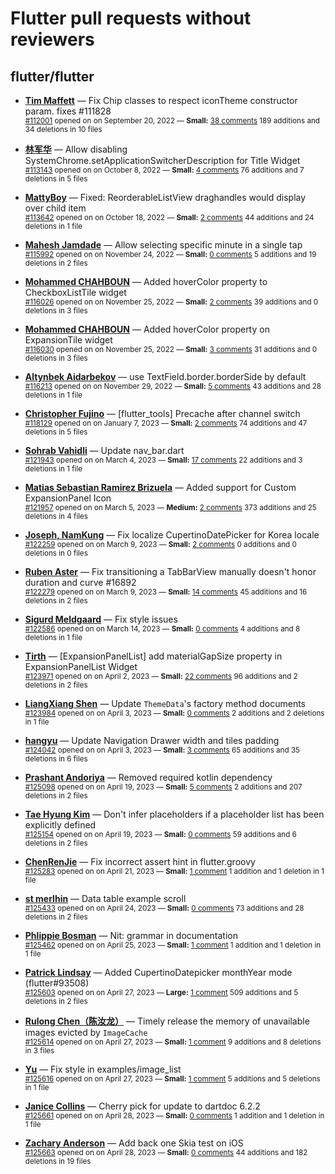 # Flutter pull requests without reviewers

## flutter/flutter

* **[Tim Maffett](https://github.com/timmaffett)** &mdash; Fix Chip classes to respect iconTheme constructor param. fixes #111828<br />
    <sub>[#112001](https://github.com/flutter/flutter/pull/112001) opened on on September 20, 2022 &mdash; **Small:** [38 comments](https://github.com/flutter/flutter/pull/112001) 189 additions and 34 deletions in 10 files</sub><br />

* **[林军华](https://github.com/JunhuaLin)** &mdash; Allow disabling SystemChrome.setApplicationSwitcherDescription for Title Widget<br />
    <sub>[#113143](https://github.com/flutter/flutter/pull/113143) opened on on October 8, 2022 &mdash; **Small:** [4 comments](https://github.com/flutter/flutter/pull/113143) 76 additions and 7 deletions in 5 files</sub><br />

* **[MattyBoy](https://github.com/MattyBoy4444)** &mdash; Fixed: ReorderableListView draghandles would display over child item<br />
    <sub>[#113642](https://github.com/flutter/flutter/pull/113642) opened on on October 18, 2022 &mdash; **Small:** [2 comments](https://github.com/flutter/flutter/pull/113642) 44 additions and 24 deletions in 1 file</sub><br />

* **[Mahesh Jamdade](https://github.com/maheshmnj)** &mdash; Allow selecting specific minute in a single tap<br />
    <sub>[#115992](https://github.com/flutter/flutter/pull/115992) opened on on November 24, 2022 &mdash; **Small:** [0 comments](https://github.com/flutter/flutter/pull/115992) 5 additions and 19 deletions in 2 files</sub><br />

* **[Mohammed  CHAHBOUN](https://github.com/M97Chahboun)** &mdash; Added hoverColor property to CheckboxListTile widget<br />
    <sub>[#116026](https://github.com/flutter/flutter/pull/116026) opened on on November 25, 2022 &mdash; **Small:** [2 comments](https://github.com/flutter/flutter/pull/116026) 39 additions and 0 deletions in 3 files</sub><br />

* **[Mohammed  CHAHBOUN](https://github.com/M97Chahboun)** &mdash; Added hoverColor property on ExpansionTile widget<br />
    <sub>[#116030](https://github.com/flutter/flutter/pull/116030) opened on on November 25, 2022 &mdash; **Small:** [3 comments](https://github.com/flutter/flutter/pull/116030) 31 additions and 0 deletions in 3 files</sub><br />

* **[Altynbek Aidarbekov](https://github.com/altynbek132)** &mdash; use TextField.border.borderSide by default<br />
    <sub>[#116213](https://github.com/flutter/flutter/pull/116213) opened on on November 29, 2022 &mdash; **Small:** [5 comments](https://github.com/flutter/flutter/pull/116213) 43 additions and 28 deletions in 1 file</sub><br />

* **[Christopher Fujino](https://github.com/christopherfujino)** &mdash; [flutter_tools] Precache after channel switch<br />
    <sub>[#118129](https://github.com/flutter/flutter/pull/118129) opened on on January 7, 2023 &mdash; **Small:** [2 comments](https://github.com/flutter/flutter/pull/118129) 74 additions and 47 deletions in 5 files</sub><br />

* **[Sohrab Vahidli](https://github.com/sohrabonline)** &mdash; Update nav_bar.dart<br />
    <sub>[#121943](https://github.com/flutter/flutter/pull/121943) opened on on March 4, 2023 &mdash; **Small:** [17 comments](https://github.com/flutter/flutter/pull/121943) 22 additions and 3 deletions in 1 file</sub><br />

* **[Matias Sebastian Ramirez Brizuela](https://github.com/ramirezsebas)** &mdash; Added support for Custom ExpansionPanel Icon<br />
    <sub>[#121957](https://github.com/flutter/flutter/pull/121957) opened on on March 5, 2023 &mdash; **Medium:** [2 comments](https://github.com/flutter/flutter/pull/121957) 373 additions and 25 deletions in 4 files</sub><br />

* **[Joseph, NamKung](https://github.com/JosephNK)** &mdash; Fix localize CupertinoDatePicker for Korea locale<br />
    <sub>[#122259](https://github.com/flutter/flutter/pull/122259) opened on on March 9, 2023 &mdash; **Small:** [2 comments](https://github.com/flutter/flutter/pull/122259) 0 additions and 0 deletions in 0 files</sub><br />

* **[Ruben Aster](https://github.com/rubenaster)** &mdash; Fix transitioning a TabBarView manually doesn't honor duration and curve #16892<br />
    <sub>[#122279](https://github.com/flutter/flutter/pull/122279) opened on on March 9, 2023 &mdash; **Small:** [14 comments](https://github.com/flutter/flutter/pull/122279) 45 additions and 16 deletions in 2 files</sub><br />

* **[Sigurd Meldgaard](https://github.com/sigurdm)** &mdash; Fix style issues<br />
    <sub>[#122586](https://github.com/flutter/flutter/pull/122586) opened on on March 14, 2023 &mdash; **Small:** [0 comments](https://github.com/flutter/flutter/pull/122586) 4 additions and 8 deletions in 1 file</sub><br />

* **[Tirth](https://github.com/piedcipher)** &mdash; [ExpansionPanelList] add materialGapSize property in ExpansionPanelList Widget<br />
    <sub>[#123971](https://github.com/flutter/flutter/pull/123971) opened on on April 2, 2023 &mdash; **Small:** [22 comments](https://github.com/flutter/flutter/pull/123971) 96 additions and 2 deletions in 2 files</sub><br />

* **[LiangXiang Shen](https://github.com/kj415j45)** &mdash; Update `ThemeData`'s factory method documents<br />
    <sub>[#123984](https://github.com/flutter/flutter/pull/123984) opened on on April 3, 2023 &mdash; **Small:** [0 comments](https://github.com/flutter/flutter/pull/123984) 2 additions and 2 deletions in 1 file</sub><br />

* **[hangyu](https://github.com/hangyujin)** &mdash; Update Navigation Drawer width and tiles padding<br />
    <sub>[#124042](https://github.com/flutter/flutter/pull/124042) opened on on April 3, 2023 &mdash; **Small:** [3 comments](https://github.com/flutter/flutter/pull/124042) 65 additions and 35 deletions in 6 files</sub><br />

* **[Prashant Andoriya](https://github.com/andoriyaprashant)** &mdash; Removed required kotlin dependency<br />
    <sub>[#125098](https://github.com/flutter/flutter/pull/125098) opened on on April 19, 2023 &mdash; **Small:** [5 comments](https://github.com/flutter/flutter/pull/125098) 2 additions and 207 deletions in 2 files</sub><br />

* **[Tae Hyung Kim](https://github.com/thkim1011)** &mdash; Don't infer placeholders if a placeholder list has been explicitly defined<br />
    <sub>[#125154](https://github.com/flutter/flutter/pull/125154) opened on on April 19, 2023 &mdash; **Small:** [0 comments](https://github.com/flutter/flutter/pull/125154) 59 additions and 6 deletions in 2 files</sub><br />

* **[ChenRenJie](https://github.com/b7woreo)** &mdash; Fix incorrect assert hint in flutter.groovy<br />
    <sub>[#125283](https://github.com/flutter/flutter/pull/125283) opened on on April 21, 2023 &mdash; **Small:** [1 comment](https://github.com/flutter/flutter/pull/125283) 1 addition and 1 deletion in 1 file</sub><br />

* **[st merlhin](https://github.com/stMerlHin)** &mdash; Data table example scroll<br />
    <sub>[#125433](https://github.com/flutter/flutter/pull/125433) opened on on April 24, 2023 &mdash; **Small:** [0 comments](https://github.com/flutter/flutter/pull/125433) 73 additions and 28 deletions in 2 files</sub><br />

* **[Phlippie Bosman](https://github.com/phlippieb-discovery)** &mdash; Nit: grammar in documentation<br />
    <sub>[#125462](https://github.com/flutter/flutter/pull/125462) opened on on April 25, 2023 &mdash; **Small:** [1 comment](https://github.com/flutter/flutter/pull/125462) 1 addition and 1 deletion in 1 file</sub><br />

* **[Patrick Lindsay](https://github.com/lindsaypj)** &mdash; Added CupertinoDatepicker monthYear mode (flutter#93508)<br />
    <sub>[#125603](https://github.com/flutter/flutter/pull/125603) opened on on April 27, 2023 &mdash; **Large:** [1 comment](https://github.com/flutter/flutter/pull/125603) 509 additions and 5 deletions in 2 files</sub><br />

* **[Rulong Chen（陈汝龙）](https://github.com/0xZOne)** &mdash; Timely release the memory of unavailable images evicted by `ImageCache`<br />
    <sub>[#125614](https://github.com/flutter/flutter/pull/125614) opened on on April 27, 2023 &mdash; **Small:** [1 comment](https://github.com/flutter/flutter/pull/125614) 9 additions and 8 deletions in 3 files</sub><br />

* **[Yu](https://github.com/negotoyolo)** &mdash; Fix style in examples/image_list<br />
    <sub>[#125616](https://github.com/flutter/flutter/pull/125616) opened on on April 27, 2023 &mdash; **Small:** [1 comment](https://github.com/flutter/flutter/pull/125616) 5 additions and 5 deletions in 1 file</sub><br />

* **[Janice Collins](https://github.com/jcollins-g)** &mdash; Cherry pick for update to dartdoc 6.2.2<br />
    <sub>[#125661](https://github.com/flutter/flutter/pull/125661) opened on on April 28, 2023 &mdash; **Small:** [0 comments](https://github.com/flutter/flutter/pull/125661) 1 addition and 1 deletion in 1 file</sub><br />

* **[Zachary Anderson](https://github.com/zanderso)** &mdash; Add back one Skia test on iOS<br />
    <sub>[#125663](https://github.com/flutter/flutter/pull/125663) opened on on April 28, 2023 &mdash; **Small:** [0 comments](https://github.com/flutter/flutter/pull/125663) 44 additions and 182 deletions in 19 files</sub><br />

